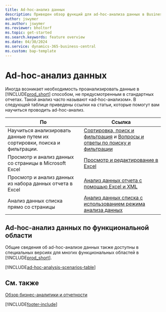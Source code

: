 ```yaml
---
title: Ad-hoc-анализ данных
description: Приведен обзор функций для ad-hoc-анализа данных в Business Central.
author: jswymer
ms.author: jswymer
ms.reviewer: bholtorf
ms.topic: get-started
ms.search.keywords: feature overview
ms.date: 04/30/2024
ms.service: dynamics-365-business-central
ms.custom: bap-template
---
```

# Ad-hoc-анализ данных

Иногда возникает необходимость проанализировать данные в [!INCLUDE[prod_short](includes/prod_short.md)] способом, не предусмотренным в стандартных отчетах. Такой анализ часто называют «ad-hoc-анализом». В следующей таблице приведены ссылки на статьи, которые помогут вам научиться проводить ad-hoc-анализ.

| По | Ссылка |
| --- | --- |
| Научиться анализировать данные путем их сортировки, поиска и фильтрации. | [Сортировка, поиск и фильтрация](ui-enter-criteria-filters.md) и [Вопросы и ответы по поиску и фильтрации](ui-search-filter-faq.yml) |
| Просмотр и анализ данных со страницы в Microsoft Excel | [Просмотр и редактирование в Excel](across-work-with-excel.md) |
| Просмотр и анализ данных из набора данных отчета в Excel | [Анализ данных отчета с помощью Excel и XML](report-analyze-excel.md) |
| Анализ данных списка прямо со страницы |[Анализ данных списка с использованием режима анализа данных](analysis-mode.md)|

## Ad-hoc-анализ данных по функциональной области

Общие сведения об ad-hoc-анализе данных также доступны в специальных версиях для многих функциональных областей в [!INCLUDE[prod_short](includes/prod_short.md)]. 

[!INCLUDE[ad-hoc-analysis-scenarios-table](includes/ad-hoc-analysis-scenarios-table.md)]


## См. также

[Обзор бизнес-аналитики и отчетности](ui-work-report.md)

[!INCLUDE[footer-include](includes/footer-banner.md)]
